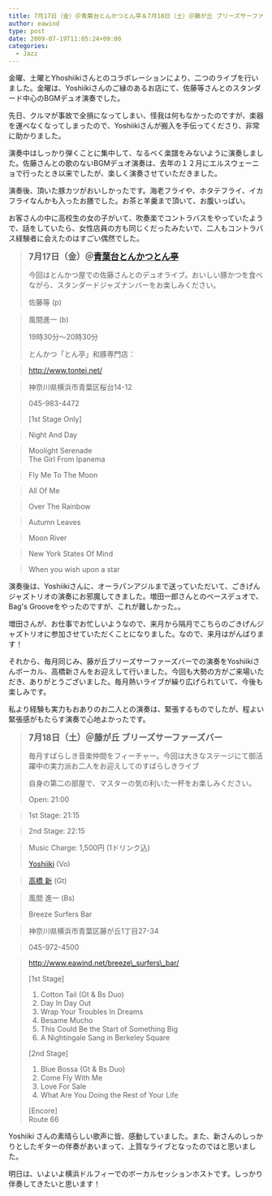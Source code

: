 ```yaml
---
title: 7月17日（金）＠青葉台とんかつとん亭＆7月18日（土）＠藤が丘 ブリーズサーファーズバー
author: eawind
type: post
date: 2009-07-19T11:05:24+09:00
categories:
  - Jazz
---
```

金曜、土曜とYhoshiikiさんとのコラボレーションにより、二つのライブを行いました。金曜は、Yoshiikiさんのご縁のあるお店にて、佐藤等さんとのスタンダード中心のBGMデュオ演奏でした。

先日、クルマが事故で全損になってしまい、怪我は何もなかったのですが、楽器を運べなくなってしまったので、Yoshiikiさんが搬入を手伝ってくださり、非常に助かりました。

演奏中はしっかり弾くことに集中して、なるべく楽譜をみないように演奏しました。佐藤さんとの歌のないBGMデュオ演奏は、去年の１２月にエルスウェーニョで行ったとき以来でしたが、楽しく演奏させていただきました。

演奏後、頂いた豚カツがおいしかったです。海老フライや、ホタテフライ、イカフライなんかも入ったお膳でした。お茶と羊羹まで頂いて、お腹いっぱい。

お客さんの中に高校生の女の子がいて、吹奏楽でコントラバスをやっていたようで、話をしていたら、女性店員の方も同じくだったみたいで、二人もコントラバス経験者に会えたのはすごい偶然でした。



> **<big>7月17日（金）＠<a href="http://www.tontei.net/" target="_blank">青葉台とんかつとん亭</a></big>**
>
> 今回はとんかつ屋での佐藤さんとのデュオライブ。おいしい豚かつを食べながら、スタンダードジャズナンバーをお楽しみください。
>
> 佐藤等 (p)

> 風間進一 (b)
>
> 19時30分〜20時30分
>
> とんかつ「とん亭」和豚専門店：

> <a href="http://www.tontei.net/" target="_blank">http://www.tontei.net/</a>

> 神奈川県横浜市青葉区桜台14-12

> 045-983-4472
>
> [1st Stage Only]

> Night And Day

> Moolight Serenade  
> The Girl From Ipanema

> Fly Me To The Moon

> All Of Me

> Over The Rainbow

> Autumn Leaves

> Moon River

> New York States Of Mind

> When you wish upon a star



演奏後は、Yoshiikiさんに、オーラパンアジルまで送っていただいて、ごきげんジャズトリオの演奏にお邪魔してきました。増田一郎さんとのベースデュオで、Bag's Grooveをやったのですが、これが難しかった。。

増田さんが、お仕事でお忙しいようなので、来月から隔月でこちらのごきげんジャズトリオに参加させていただくことになりました。なので、来月はがんばります！



それから、毎月同じみ、藤が丘ブリーズサーファーズバーでの演奏をYoshiikiさんボーカル、高橋新さんをお迎えして行いました。今回も大勢の方がご来場いただき、ありがとうございました。毎月熱いライブが繰り広げられていて、今後も楽しみです。

私より経験も実力もおありのお二人との演奏は、緊張するものでしたが、程よい緊張感がもたらす演奏で心地よかったです。



> **<big>7月18日（土）＠藤が丘 ブリーズサーファーズバー</big>**
>
> 毎月すばらしき音楽仲間をフィーチャー。今回は大きなステージにて御活躍中の実力派お二人をお迎えしてのすばらしきライブ
>
> 自身の第二の部屋で、マスターの気の利いた一杯をお楽しみください。
>
> Open: 21:00

> 1st Stage: 21:15

> 2nd Stage: 22:15

> Music Charge: 1,500円 (1ドリンク込)
>
> <a href="http://www.yoshiiki.com/" target="_blank">Yoshiiki</a> (Vo)

> <a href="http://www.waternet-sound.com/artist/takahashi_arata.html" target="_blank">高橋 新</a> (Gt)

> 風間 進一 (Bs)
>
> Breeze Surfers Bar

> 神奈川県横浜市青葉区藤が丘1丁目27-34

> 045-972-4500

> http://www.eawind.net/breeze\_surfers\_bar/
>
> [1st Stage]  
> 1. Cotton Tail (Gt & Bs Duo)  
> 2. Day In Day Out  
> 3. Wrap Your Troubles In Dreams  
> 4. Besame Mucho  
> 5. This Could Be the Start of Something Big  
> 6. A Nightingale Sang in Berkeley Square
>
> [2nd Stage]  
> 1. Blue Bossa (Gt & Bs Duo)  
> 2. Come Fly With Me  
> 3. Love For Sale  
> 4. What Are You Doing the Rest of Your Life
>
> [Encore]  
> Route 66

Yoshiiki さんの素晴らしい歌声に皆、感動していました。また、新さんのしっかりとしたギターの伴奏があいまって、上質なライブとなったのではと思いました。

明日は、いよいよ横浜ドルフィーでのボーカルセッションホストです。しっかり伴奏してきたいと思います！
